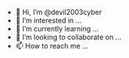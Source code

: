 - 👋 Hi, I’m @devil2003cyber
- 👀 I’m interested in ...
- 🌱 I’m currently learning ...
- 💞️ I’m looking to collaborate on ...
- 📫 How to reach me ...

<!---
devil2003cyber/devil2003cyber is a ✨ special ✨ repository because its `README.md` (this file) appears on your GitHub profile.
You can click the Preview link to take a look at your changes.
--->
